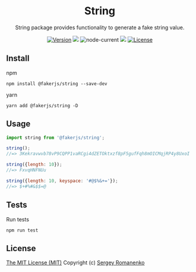 <h1 align="center">String</h1>
<p align="center">
String package provides functionality to generate a fake string value.
</p>

<p align="center">
<a href="https://github.com/faker-javascript/string/releases"><img alt="Version" src="https://img.shields.io/github/release/faker-javascript/string.svg?label=version&color=green"></a> <img src="https://img.shields.io/npm/dt/@fakerjs/string"> <img alt="node-current" src="https://img.shields.io/node/v/@fakerjs/string"> <a href="https://github.com/faker-javascript/string/actions/workflows/ci.yml"><img src="https://github.com/faker-javascript/string/actions/workflows/ci.yml/badge.svg"></a> <a href="https://github.com/faker-javascript/string"><img src="https://img.shields.io/badge/license-MIT-blue.svg?color=green" alt="License"></a>
</p>

## Install

npm
```
npm install @fakerjs/string --save-dev
```

yarn
```
yarn add @fakerjs/string -D
```

## Usage

```js
import string from '@fakerjs/string';

string();
//=> 3Kekravwvb78vP9CQPP1vaRCgi4dZETOktxzf8pF5gufFqh8mOICMqjRP4y8UxoI

string({length: 10});
//=> FxvqHNFNUu

string({length: 10, keyspace: '#@$%&+='});
//=> $+#%#&$$=@
```

## Tests

Run tests

```
npm run test
```

## License
[The MIT License (MIT)](https://github.com/faker-javascript/string/blob/master/LICENSE)
Copyright (c) [Sergey Romanenko](https://github.com/Awilum)

